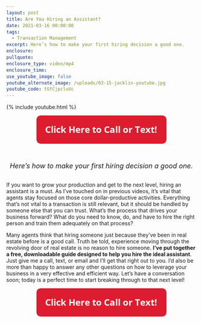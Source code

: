 ```yaml
---
layout: post
title: Are You Hiring an Assistant?
date: 2021-03-16 00:00:00
tags:
  - Transaction Management
excerpt: Here’s how to make your first hiring decision a good one.
enclosure:
pullquote:
enclosure_type: video/mp4
enclosure_time:
use_youtube_image: false
youtube_alternate_image: /uploads/03-15-jacklin-youtube.jpg
youtube_code: tGfCjpclvUc
---
```

{% include youtube.html %}

<center><a href="tel:6306382600"><img width="345" height="75" src="uploads/Button - 345.png" /></a></center>

<br><center style="font-size: 18px;"><em>Here&rsquo;s how to make your first hiring decision a good one.</em></center>

<br>If you want to grow your production and get to the next level, hiring an assistant is a must. As I’ve touched on in previous videos, it’s vital that agents stay focused on those core dollar-productive activities. Everything that’s not vital to a transaction is still relevant, but it should be handled by someone else that you can trust. What’s the process that drives your business forward? What do you need to know, do, and have to hire the right person and train them adequately on that process?

Many agents think that hiring someone just because they’ve been in real estate before is a good call. Truth be told, experience moving through the revolving door of real estate is no reason to hire someone. **I’ve put together a free, downloadable guide designed to help you hire the ideal assistant**. Just give me a call, text, or email and I’ll get that right out to you. I’d also be more than happy to answer any other questions on how to leverage your business in a very effective and efficient way. Let’s have a conversation soon; today is a perfect time to start breaking through to that next level\!

<center><a href="tel:6306382600"><img width="345" height="75" src="uploads/Button - 345.png" /></a></center>
